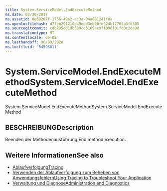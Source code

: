 ```yaml
---
title: System.ServiceModel.EndExecuteMethod
ms.date: 03/30/2017
ms.assetid: 0e68207f-1756-49e2-ac3a-04a881241f8a
ms.openlocfilehash: d77eb291210e49eed3eb90fd924b17705a3fd305
ms.sourcegitcommit: cdb295dd1db589ce5169ac9ff096f01fd0c2da9d
ms.translationtype: MT
ms.contentlocale: de-DE
ms.lasthandoff: 06/09/2020
ms.locfileid: "84596011"
---
```

# <a name="systemservicemodelendexecutemethod"></a><span data-ttu-id="5e2df-102">System.ServiceModel.EndExecuteMethod</span><span class="sxs-lookup"><span data-stu-id="5e2df-102">System.ServiceModel.EndExecuteMethod</span></span>
<span data-ttu-id="5e2df-103">System.ServiceModel.EndExecuteMethod</span><span class="sxs-lookup"><span data-stu-id="5e2df-103">System.ServiceModel.EndExecuteMethod</span></span>  
  
## <a name="description"></a><span data-ttu-id="5e2df-104">BESCHREIBUNG</span><span class="sxs-lookup"><span data-stu-id="5e2df-104">Description</span></span>  
 <span data-ttu-id="5e2df-105">Beenden der Methodenausführung.</span><span class="sxs-lookup"><span data-stu-id="5e2df-105">End method execution.</span></span>  
  
## <a name="see-also"></a><span data-ttu-id="5e2df-106">Weitere Informationen</span><span class="sxs-lookup"><span data-stu-id="5e2df-106">See also</span></span>

- [<span data-ttu-id="5e2df-107">Ablaufverfolgung</span><span class="sxs-lookup"><span data-stu-id="5e2df-107">Tracing</span></span>](index.md)
- [<span data-ttu-id="5e2df-108">Verwenden der Ablaufverfolgung zum Beheben von Anwendungsfehlern</span><span class="sxs-lookup"><span data-stu-id="5e2df-108">Using Tracing to Troubleshoot Your Application</span></span>](using-tracing-to-troubleshoot-your-application.md)
- [<span data-ttu-id="5e2df-109">Verwaltung und Diagnose</span><span class="sxs-lookup"><span data-stu-id="5e2df-109">Administration and Diagnostics</span></span>](../index.md)
